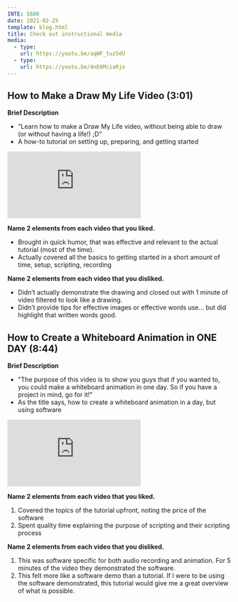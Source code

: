 ```yaml
---
INTE: 5680
date: 2021-02-25
template: blog.html
title: Check out instructional media
media:
  - type:
    url: https://youtu.be/aqWF_tuz5dU
  - type:
    url: https://youtu.be/4nE6MciaRjo
---
```


## How to Make a Draw My Life Video (3:01)

**Brief Description**

- "Learn how to make a Draw My Life video, without being able to draw (or without having a life!) ;D"
- A how-to tutorial on setting up, preparing, and getting started

<div class="aspect-ratio aspect-ratio--16-9">
  <iframe class="aspect-ratio--content" src="https://www.youtube-nocookie.com/embed/aqWF_tuz5dU" title="YouTube video player" frameborder="0" allow="accelerometer; autoplay; clipboard-write; encrypted-media; gyroscope; picture-in-picture" allowfullscreen></iframe>
</div>

**Name 2 elements from each video that you liked.**

- Brought in quick humor, that was effective and relevant to the actual tutorial (most of the time).
- Actually covered all the basics to getting started in a short amount of time, setup, scripting, recording

**Name 2 elements from each video that you disliked.**

- Didn’t actually demonstrate the drawing and closed out with 1 minute of video filtered to look like a drawing.
- Didn’t provide tips for effective images or effective words use… but did highlight that written words good.


## How to Create a Whiteboard Animation in ONE DAY (8:44)

**Brief Description**

- "The purpose of this video is to show you guys that if you wanted to, you could make a whiteboard animation in one day. So if you have a project in mind, go for it!"
- As the title says, how to create a whiteboard animation in a day, but using software

<div class="aspect-ratio aspect-ratio--16-9">
  <iframe class="aspect-ratio--content" src="https://www.youtube-nocookie.com/embed/4nE6MciaRjo" title="YouTube video player" frameborder="0" allow="accelerometer; autoplay; clipboard-write; encrypted-media; gyroscope; picture-in-picture" allowfullscreen></iframe>
</div>

**Name 2 elements from each video that you liked.**

1. Covered the topics of the tutorial upfront, noting the price of the software
2. Spent quality time explaining the purpose of scripting and their scripting process

**Name 2 elements from each video that you disliked.**

1. This was software specific for both audio recording and animation. For 5 minutes of the video they demonstrated the software.
2. This felt more like a software demo than a tutorial. If I were to be using the software demonstrated, this tutorial would give me a great overview of what is possible.
